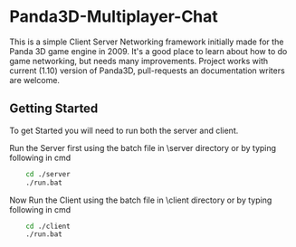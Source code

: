 # Panda3D-Multiplayer-Chat
This is a simple Client Server Networking framework initially made for the Panda 3D game engine in 2009. It's a good place to learn about how to do game networking, but needs many improvements. Project works with current (1.10) version of Panda3D, pull-requests an documentation writers are welcome.

## Getting Started
To get Started you will need to run both the server and client.

Run the Server first using the batch file in \server directory or by typing following in cmd
```bash
    cd ./server
    ./run.bat
```
Now Run the Client using the batch file in \client directory or by typing following in cmd
```bash
    cd ./client
    ./run.bat
```
